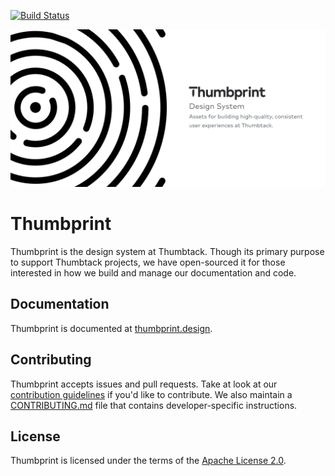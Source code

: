 [![Build Status](https://github.com/thumbtack/thumbprint-ios/actions/workflows/ci.yml/badge.svg?branch=main)](https://github.com/thumbtack/thumbprint-ios/actions/workflows/ci.yml)

![Thumbprint iOS header](./.github/thumbprint-header.png)

# Thumbprint

Thumbprint is the design system at Thumbtack. Though its primary purpose to support Thumbtack projects, we have open-sourced it for those interested in how we build and manage our documentation and code.

## Documentation

Thumbprint is documented at [thumbprint.design](https://thumbprint.design/).

## Contributing

Thumbprint accepts issues and pull requests. Take at look at our [contribution guidelines](https://thumbprint.design/overview/contributing/) if you'd like to contribute. We also maintain a [CONTRIBUTING.md](CONTRIBUTING.md) file that contains developer-specific instructions.

## License

Thumbprint is licensed under the terms of the [Apache License 2.0](LICENSE).
